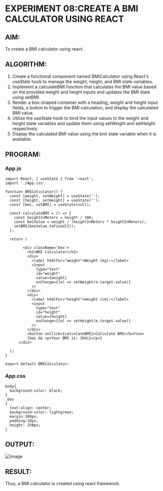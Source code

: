 # EXPERIMENT 08:CREATE A BMI CALCULATOR USING REACT
## AIM:
To create a BMI calculator using react.
## ALGORITHM:
1. Create a functional component named BMICalculator using React's useState hook to manage the weight, height, and BMI state variables.
2. Implement a calculateBMI function that calculates the BMI value based on the provided weight and height inputs and updates the BMI state using setBMI.
3. Render a box-shaped container with a heading, weight and height input fields, a button to trigger the BMI calculation, and display the calculated BMI value.
4. Utilize the useState hook to bind the input values to the weight and height state variables and update them using setWeight and setHeight respectively.
5. Display the calculated BMI value using the bmi state variable when it is available.
## PROGRAM:
### App.js
```
import React, { useState } from 'react';
import './App.css'

function BMICalculator() {
  const [weight, setWeight] = useState('');
  const [height, setHeight] = useState('');
  const [bmi, setBMI] = useState(null);

  const calculateBMI = () => {
    const heightInMeters = height / 100;
    const bmiValue = weight / (heightInMeters * heightInMeters);
    setBMI(bmiValue.toFixed(2));
  };

  return (
    
        <div className='box'>
          <h2>BMI Calculator</h2>
          <div>
            <label htmlFor="weight">Weight (kg):</label>
            <input
              type="text"
              id="weight"
              value={weight}
              onChange={(e) => setWeight(e.target.value)}
            />
          </div>
          <div>
            <label htmlFor="height">Height (cm):</label>
            <input
              type="text"
              id="height"
              value={height}
              onChange={(e) => setHeight(e.target.value)}
            />
          </div>
          <button onClick={calculateBMI}>Calculate BMI</button>
          {bmi && <p>Your BMI is: {bmi}</p>}
      </div>
    
  );
}

export default BMICalculator;
```
### App.css
```
body{
  background-color: black;
}
.box
{
  text-align: center;
  background-color: lightgreen;
  margin:100px;
  padding:10px;
  height: 250px;
}
```
## OUTPUT:
![image](https://github.com/Rithigasri/ModernWeb-EXP8/assets/93427256/6a8d2ae6-ddd3-4ab0-98da-120202db61aa)

## RESULT:
Thus, a BMI calculator is created using react framework.
